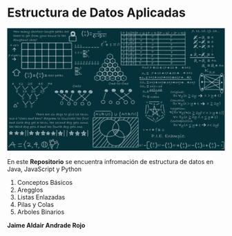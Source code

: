# Estructura de Datos Aplicadas
![Imagen de Estructura de Datos](./IMG/pic.png)

En este  **Repositorio** se encuentra infromación de estructura de datos en Java, JavaScript y Python

1. Conceptos Básicos
1. Aregglos
1. Listas Enlazadas
1. Pilas y Colas
1. Arboles Binarios

**Jaime Aldair Andrade Rojo**